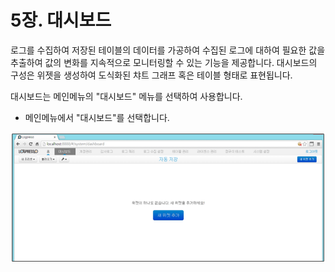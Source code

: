 # 5장. 대시보드 #

로그를 수집하여 저장된 테이블의 데이터를 가공하여 수집된 로그에 대하여 필요한 값을 추출하여 값의 변화를 지속적으로 모니터링할 수 있는 기능을 제공합니다.
대시보드의 구성은 위젯을 생성하여 도식화된 챠트 그래프 혹은 테이블 형태로 표현됩니다.

대시보드는 메인메뉴의 "대시보드" 메뉴를 선택하여 사용합니다.

* 메인메뉴에서 "대시보드"를 선택합니다.

![대시보드 메인화면](images/5.0.0_dashboard_setup.png)

